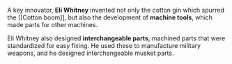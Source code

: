 A key innovator, **Eli Whitney** invented not only the cotton gin which spurred the [[Cotton boom]], but also the development of **machine tools**, which made parts for other machines.

Eli Whitney also designed **interchangeable parts**, machined parts that were standardized for easy fixing. He used these to manufacture military weapons, and he designed interchangeable musket parts.